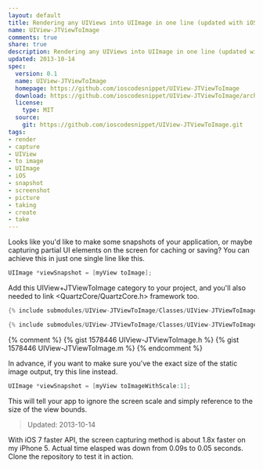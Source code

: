 ```yaml
--- 
layout: default
title: Rendering any UIViews into UIImage in one line (updated with iOS 7 support)
name: UIView-JTViewToImage
comments: true
share: true
description: Rendering any UIViews into UIImage in one line (updated with iOS 7 support)
updated: 2013-10-14
spec:
  version: 0.1
  name: UIView-JTViewToImage
  homepage: https://github.com/ioscodesnippet/UIView-JTViewToImage
  download: https://github.com/ioscodesnippet/UIView-JTViewToImage/archive/master.zip
  license:
    type: MIT
  source:
    git: https://github.com/ioscodesnippet/UIView-JTViewToImage.git
tags: 
- render
- capture
- UIView
- to image
- UIImage
- iOS
- snapshot
- screenshot
- picture
- taking
- create
- take
---
```


Looks like you'd like to make some snapshots of your application, or maybe
capturing partial UI elements on the screen for caching or saving? You can
achieve this in just one single line like this.


```objective-c    
UIImage *viewSnapshot = [myView toImage];
```    


Add this UIView+JTViewToImage category to your project, and you'll also needed
to link &lt;QuartzCore/QuartzCore.h&gt; framework too.

```objective-c
{% include submodules/UIView-JTViewToImage/Classes/UIView-JTViewToImage.h %}
```

```objective-c
{% include submodules/UIView-JTViewToImage/Classes/UIView-JTViewToImage.m %}
```

{% comment %}
{% gist 1578446 UIView-JTViewToImage.h %}
{% gist 1578446 UIView-JTViewToImage.m %}
{% endcomment %}

In advance, if you want to make sure you've the exact size of the static image
output, try this line instead.


```objective-c    
UIImage *viewSnapshot = [myView toImageWithScale:1];
```

  
This will tell your app to ignore the screen scale and simply reference to the
size of the view bounds.

> Updated: 2013-10-14

With iOS 7 faster API, the screen capturing method is about 1.8x faster on my iPhone 5. Actual time elasped was down from 0.09s to 0.05 seconds. Clone the repository to test it in action.

